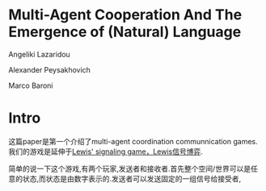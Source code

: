 # Multi-Agent Cooperation And The Emergence of (Natural) Language

Angeliki Lazaridou

Alexander Peysakhovich

Marco Baroni

# Intro

这篇paper是第一个介绍了multi-agent coordination communnication games.我们的游戏是延伸于[Lewis' signaling game，Lewis信号博弈](https://en.wikipedia.org/wiki/Lewis_signaling_game).

简单的说一下这个游戏,有两个玩家,发送者和接收者.首先整个空间/世界可以是任意的状态,而状态是由数字表示的.发送者可以发送固定的一组信号给接受者,